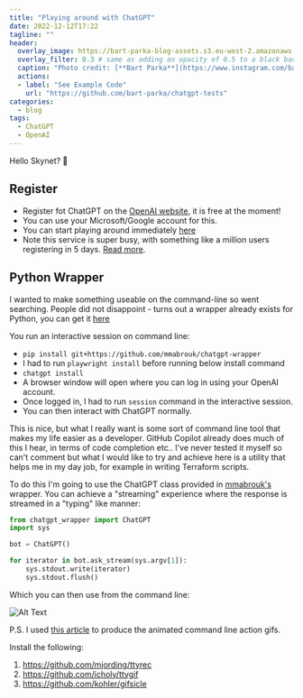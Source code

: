 ```yaml
---
title: "Playing around with ChatGPT"
date: 2022-12-12T17:22
tagline: ""
header:
  overlay_image: https://bart-parka-blog-assets.s3.eu-west-2.amazonaws.com/images/overlays/docker-terraform.jpg
  overlay_filter: 0.3 # same as adding an opacity of 0.5 to a black background
  caption: "Photo credit: [**Bart Parka**](https://www.instagram.com/bart_parka/)"
  actions:
  - label: "See Example Code"
    url: "https://github.com/bart-parka/chatgpt-tests"
categories:
  - blog
tags:
  - ChatGPT
  - OpenAI
---
```


Hello Skynet? 🤖

## Register

* Register fot ChatGPT on the [OpenAI website](https://openai.com/blog/chatgpt/), it is free at the moment! 
* You can use your Microsoft/Google account for this.
* You can start playing around immediately [here](https://chat.openai.com/chat)
* Note this service is super busy, with something like a million users registering in 5 days. [Read more](https://www.forbes.com/sites/ariannajohnson/2022/12/07/heres-what-to-know-about-openais-chatgpt-what-its-disrupting-and-how-to-use-it/).

## Python Wrapper

I wanted to make something useable on the command-line so went searching. People did not disappoint - turns out a wrapper already exists for Python, you can get it [here](https://github.com/mmabrouk/chatgpt-wrapper)

You run an interactive session on command line:
* `pip install git+https://github.com/mmabrouk/chatgpt-wrapper` 
* I had to run `playwright install` before running below install command
* `chatgpt install`
* A browser window will open where you can log in using your OpenAI account.
* Once logged in, I had to run `session` command in the interactive session. 
* You can then interact with ChatGPT normally.

This is nice, but what I really want is some sort of command line tool that makes my life easier as a developer. GitHub Copilot already does much of this I hear, in terms of code completion etc.. I've never tested it myself so can't comment but what I would like to try and achieve here is a utility that helps me in my day job, for example in writing Terraform scripts.

To do this I'm going to use the ChatGPT class provided in [mmabrouk's](https://github.com/mmabrouk/chatgpt-wrapper) wrapper. You can achieve a "streaming" experience where the response is streamed in a "typing" like manner:

```python
from chatgpt_wrapper import ChatGPT
import sys

bot = ChatGPT()

for iterator in bot.ask_stream(sys.argv[1]):
    sys.stdout.write(iterator)
    sys.stdout.flush()
```

Which you can then use from the command line:

![Alt Text](https://bartparka.com//assets/images/chatgpt.gif)

P.S. I used [this article](https://medium.com/@pczarkowski/how-to-make-an-animated-gif-of-your-terminal-commands-62b08dfb6089) to produce the animated command line action gifs.

Install the following:

1. https://github.com/mjording/ttyrec
2. https://github.com/icholy/ttygif
3. https://github.com/kohler/gifsicle